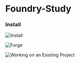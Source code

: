 # Foundry-Study
### Install

![Install](https://github.com/Mahmoud-Mourad-Dev/Foundry-Study/assets/35864731/393254ea-1bf4-44ec-8594-7bc2a3ca3e97)

![Forge](https://github.com/Mahmoud-Mourad-Dev/Foundry-Study/assets/35864731/ffa0103a-fea6-4e35-b520-b2ad15f7eb24)

![Working on an Existing Project](https://github.com/Mahmoud-Mourad-Dev/Foundry-Study/assets/35864731/d223ffe6-716c-492c-879e-4a6b078cb07e)
